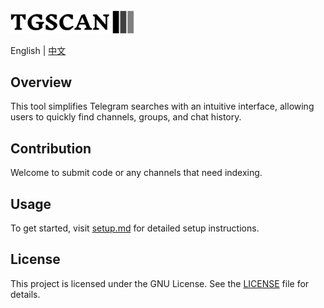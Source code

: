
<div align="left">
  <img style="margin-top: 25px" src="web-app/public/download.svg" width="200"/>
</div>


<p align="left">
  <div/>
  <span>English</span>
  <span> | </span>
  <a href="README_cn.md">中文</a>
</p>

## Overview

This tool simplifies Telegram searches with an intuitive interface, allowing users to quickly find channels, groups, and chat history.

## Contribution

Welcome to submit code or any channels that need indexing.

## Usage

To get started, visit [setup.md](setup.md) for detailed setup instructions.

## License

This project is licensed under the GNU License. See the [LICENSE](LICENSE) file for details.
